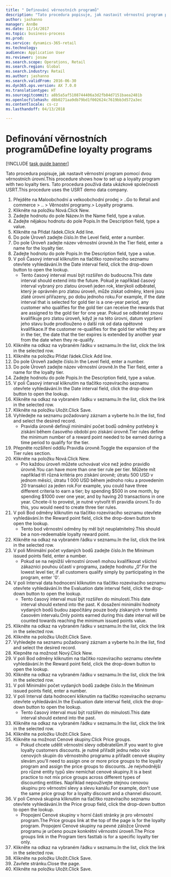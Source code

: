 ```yaml
--- 
title: " Definování věrnostních programů"
description: "Tato procedura popisuje, jak nastavit věrnostní program pomocí dvou věrnostních úrovní."
author: jashanno
manager: AnnBe
ms.date: 11/14/2017
ms.topic: business-process
ms.prod: 
ms.service: dynamics-365-retail
ms.technology: 
audience: Application User
ms.reviewer: josaw
ms.search.scope: Operations, Retail
ms.search.region: Global
ms.search.industry: Retail
ms.author: jashanno
ms.search.validFrom: 2016-06-30
ms.dyn365.ops.version: AX 7.0.0
ms.translationtype: HT
ms.sourcegitcommit: a8b5a5af5108744406a3d2fb84d7151baea2481b
ms.openlocfilehash: d8b0271aa9db79bd1f002624c7619bb3d572a3ec
ms.contentlocale: cs-cz
ms.lasthandoff: 04/13/2018

---
```

# <a name="define-loyalty-programs"></a><span data-ttu-id="2bf28-103"> Definování věrnostních programů</span><span class="sxs-lookup"><span data-stu-id="2bf28-103">Define loyalty programs</span></span>

[!INCLUDE [task guide banner](../includes/task-guide-banner.md)]

<span data-ttu-id="2bf28-104">Tato procedura popisuje, jak nastavit věrnostní program pomocí dvou věrnostních úrovní.</span><span class="sxs-lookup"><span data-stu-id="2bf28-104">This procedure shows how to set up a loyalty program with two loyalty tiers.</span></span> <span data-ttu-id="2bf28-105">Tato procedura používá data ukázkové společnosti USRT.</span><span class="sxs-lookup"><span data-stu-id="2bf28-105">This procedure uses the USRT demo data company.</span></span>

1. <span data-ttu-id="2bf28-106">Přejděte na Maloobchodní a velkoobchodní prodej > ..</span><span class="sxs-lookup"><span data-stu-id="2bf28-106">Go to Retail and commerce > ..</span></span> <span data-ttu-id="2bf28-107">> Věrnostní programy.</span><span class="sxs-lookup"><span data-stu-id="2bf28-107">> Loyalty programs.</span></span>
2. <span data-ttu-id="2bf28-108">Klikněte na položku Nová.</span><span class="sxs-lookup"><span data-stu-id="2bf28-108">Click New.</span></span>
3. <span data-ttu-id="2bf28-109">Zadejte hodnotu do pole Název.</span><span class="sxs-lookup"><span data-stu-id="2bf28-109">In the Name field, type a value.</span></span>
4. <span data-ttu-id="2bf28-110">Zadejte nějakou hodnotu do pole Popis.</span><span class="sxs-lookup"><span data-stu-id="2bf28-110">In the Description field, type a value.</span></span>
5. <span data-ttu-id="2bf28-111">Klikněte na Přidat řádek.</span><span class="sxs-lookup"><span data-stu-id="2bf28-111">Click Add line.</span></span>
6. <span data-ttu-id="2bf28-112">Do pole Úroveň zadejte číslo.</span><span class="sxs-lookup"><span data-stu-id="2bf28-112">In the Level field, enter a number.</span></span>
7. <span data-ttu-id="2bf28-113">Do pole Úroveň zadejte název věrnostní úrovně.</span><span class="sxs-lookup"><span data-stu-id="2bf28-113">In the Tier field, enter a name for the loyalty tier.</span></span>
8. <span data-ttu-id="2bf28-114">Zadejte hodnotu do pole Popis.</span><span class="sxs-lookup"><span data-stu-id="2bf28-114">In the Description field, type a value.</span></span>
9. <span data-ttu-id="2bf28-115">V poli Časový interval kliknutím na tlačítko rozevíracího seznamu otevřete vyhledávání.</span><span class="sxs-lookup"><span data-stu-id="2bf28-115">In the Date interval field, click the drop-down button to open the lookup.</span></span>
    * <span data-ttu-id="2bf28-116">Tento časový interval musí být rozšířen do budoucna.</span><span class="sxs-lookup"><span data-stu-id="2bf28-116">This date interval should extend into the future.</span></span> <span data-ttu-id="2bf28-117">Pokud je například časový interval vybraný pro zlatou úroveň jeden rok, kterýkoli odběratel, který je oprávněn pro zlatou úroveň, může získat odměny, které jsou zlaté úrovni přiřazeny, po dobu jednoho roku.</span><span class="sxs-lookup"><span data-stu-id="2bf28-117">For example, if the date interval that is selected for gold tier is a one-year period, any customer who qualifies for the gold tier can receive the rewards that are assigned to the gold tier for one year.</span></span> <span data-ttu-id="2bf28-118">Pokud se odběratel znovu kvalifikuje pro zlatou úroveň, když je na této úrovni, datum vypršení jeho stavu bude prodlouženo o další rok od data opětovné kvalifikace.</span><span class="sxs-lookup"><span data-stu-id="2bf28-118">If the customer re-qualifies for the gold tier while they are in the tier, the date that the tier expires is extended by another year from the date when they re-qualify.</span></span>  
10. <span data-ttu-id="2bf28-119">Klikněte na odkaz na vybraném řádku v seznamu.</span><span class="sxs-lookup"><span data-stu-id="2bf28-119">In the list, click the link in the selected row.</span></span>
11. <span data-ttu-id="2bf28-120">Klikněte na položku Přidat řádek.</span><span class="sxs-lookup"><span data-stu-id="2bf28-120">Click Add line.</span></span>
12. <span data-ttu-id="2bf28-121">Do pole Úroveň zadejte číslo.</span><span class="sxs-lookup"><span data-stu-id="2bf28-121">In the Level field, enter a number.</span></span>
13. <span data-ttu-id="2bf28-122">Do pole Úroveň zadejte název věrnostní úrovně.</span><span class="sxs-lookup"><span data-stu-id="2bf28-122">In the Tier field, enter a name for the loyalty tier.</span></span>
14. <span data-ttu-id="2bf28-123">Zadejte hodnotu do pole Popis.</span><span class="sxs-lookup"><span data-stu-id="2bf28-123">In the Description field, type a value.</span></span>
15. <span data-ttu-id="2bf28-124">V poli Časový interval kliknutím na tlačítko rozevíracího seznamu otevřete vyhledávání.</span><span class="sxs-lookup"><span data-stu-id="2bf28-124">In the Date interval field, click the drop-down button to open the lookup.</span></span>
16. <span data-ttu-id="2bf28-125">Klikněte na odkaz na vybraném řádku v seznamu.</span><span class="sxs-lookup"><span data-stu-id="2bf28-125">In the list, click the link in the selected row.</span></span>
17. <span data-ttu-id="2bf28-126">Klikněte na položku Uložit.</span><span class="sxs-lookup"><span data-stu-id="2bf28-126">Click Save.</span></span>
18. <span data-ttu-id="2bf28-127">Vyhledejte na seznamu požadovaný záznam a vyberte ho.</span><span class="sxs-lookup"><span data-stu-id="2bf28-127">In the list, find and select the desired record.</span></span>
    * <span data-ttu-id="2bf28-128">Pravidla úrovně definují minimální počet bodů odměny potřebný k získání během časového období pro získání úrovně.</span><span class="sxs-lookup"><span data-stu-id="2bf28-128">Tier rules define the minimum number of a reward point needed to be earned during a time period to qualify for the tier.</span></span>  
19. <span data-ttu-id="2bf28-129">Přepněte rozšíření oddílu Pravidla úrovně.</span><span class="sxs-lookup"><span data-stu-id="2bf28-129">Toggle the expansion of the Tier rules section.</span></span>
20. <span data-ttu-id="2bf28-130">Klikněte na položku Nová.</span><span class="sxs-lookup"><span data-stu-id="2bf28-130">Click New.</span></span>
    * <span data-ttu-id="2bf28-131">Pro každou úroveň můžete uchovávat více než jedno pravidlo úrovně.</span><span class="sxs-lookup"><span data-stu-id="2bf28-131">You can have more than one tier rule per tier.</span></span> <span data-ttu-id="2bf28-132">Můžete mít například tři různá kritéria pro získání úrovně; útratu 500 USD v jednom měsíci, útratu 1 000 USD během jednoho roku a provedením 20 transakcí za jeden rok.</span><span class="sxs-lookup"><span data-stu-id="2bf28-132">For example, you could have three different criteria to earn a tier; by spending $500 in one month, by spending $1000 over one year, and by having 20 transactions in one year.</span></span> <span data-ttu-id="2bf28-133">Chcete-li to provést, je nutné vytvořit tři pravidla úrovní.</span><span class="sxs-lookup"><span data-stu-id="2bf28-133">To do this, you would need to create three tier rules.</span></span>  
21. <span data-ttu-id="2bf28-134">V poli Bod odměny kliknutím na tlačítko rozevíracího seznamu otevřete vyhledávání.</span><span class="sxs-lookup"><span data-stu-id="2bf28-134">In the Reward point field, click the drop-down button to open the lookup.</span></span>
    * <span data-ttu-id="2bf28-135">Tento bod věrnostní odměny by měl být neuplatnitelný.</span><span class="sxs-lookup"><span data-stu-id="2bf28-135">This should be a non-redeemable loyalty reward point.</span></span>  
22. <span data-ttu-id="2bf28-136">Klikněte na odkaz na vybraném řádku v seznamu.</span><span class="sxs-lookup"><span data-stu-id="2bf28-136">In the list, click the link in the selected row.</span></span>
23. <span data-ttu-id="2bf28-137">V poli Minimální počet vydaných bodů zadejte číslo.</span><span class="sxs-lookup"><span data-stu-id="2bf28-137">In the Minimum issued points field, enter a number.</span></span>
    * <span data-ttu-id="2bf28-138">Pokud se na nejnižší věrnostní úroveň mohou kvalifikovat všichni zákazníci pouhou účastí v programu, zadejte hodnotu „0“.</span><span class="sxs-lookup"><span data-stu-id="2bf28-138">For the lowest level tier, if all customers qualify simply by participating in the program, enter '0'.</span></span>  
24. <span data-ttu-id="2bf28-139">V poli Interval data hodnocení kliknutím na tlačítko rozevíracího seznamu otevřete vyhledávání.</span><span class="sxs-lookup"><span data-stu-id="2bf28-139">In the Evaluation date interval field, click the drop-down button to open the lookup.</span></span>
    * <span data-ttu-id="2bf28-140">Tento časový interval musí být rozšířen do minulosti.</span><span class="sxs-lookup"><span data-stu-id="2bf28-140">This date interval should extend into the past.</span></span> <span data-ttu-id="2bf28-141">K dosažení minimální hodnoty vydaných bodů budou započítány pouze body získaných v tomto časovém intervalu.</span><span class="sxs-lookup"><span data-stu-id="2bf28-141">Only points earned during this date interval will be counted towards reaching the minimum issued points value.</span></span>  
25. <span data-ttu-id="2bf28-142">Klikněte na odkaz na vybraném řádku v seznamu.</span><span class="sxs-lookup"><span data-stu-id="2bf28-142">In the list, click the link in the selected row.</span></span>
26. <span data-ttu-id="2bf28-143">Klikněte na položku Uložit.</span><span class="sxs-lookup"><span data-stu-id="2bf28-143">Click Save.</span></span>
27. <span data-ttu-id="2bf28-144">Vyhledejte na seznamu požadovaný záznam a vyberte ho.</span><span class="sxs-lookup"><span data-stu-id="2bf28-144">In the list, find and select the desired record.</span></span>
28. <span data-ttu-id="2bf28-145">Klepněte na možnost Nový.</span><span class="sxs-lookup"><span data-stu-id="2bf28-145">Click New.</span></span>
29. <span data-ttu-id="2bf28-146">V poli Bod odměny kliknutím na tlačítko rozevíracího seznamu otevřete vyhledávání.</span><span class="sxs-lookup"><span data-stu-id="2bf28-146">In the Reward point field, click the drop-down button to open the lookup.</span></span>
30. <span data-ttu-id="2bf28-147">Klikněte na odkaz na vybraném řádku v seznamu.</span><span class="sxs-lookup"><span data-stu-id="2bf28-147">In the list, click the link in the selected row.</span></span>
31. <span data-ttu-id="2bf28-148">V poli Minimální počet vydaných bodů zadejte číslo.</span><span class="sxs-lookup"><span data-stu-id="2bf28-148">In the Minimum issued points field, enter a number.</span></span>
32. <span data-ttu-id="2bf28-149">V poli Interval data hodnocení kliknutím na tlačítko rozevíracího seznamu otevřete vyhledávání.</span><span class="sxs-lookup"><span data-stu-id="2bf28-149">In the Evaluation date interval field, click the drop-down button to open the lookup.</span></span>
    * <span data-ttu-id="2bf28-150">Tento časový interval musí být rozšířen do minulosti.</span><span class="sxs-lookup"><span data-stu-id="2bf28-150">This date interval should extend into the past.</span></span>  
33. <span data-ttu-id="2bf28-151">Klikněte na odkaz na vybraném řádku v seznamu.</span><span class="sxs-lookup"><span data-stu-id="2bf28-151">In the list, click the link in the selected row.</span></span>
34. <span data-ttu-id="2bf28-152">Klikněte na položku Uložit.</span><span class="sxs-lookup"><span data-stu-id="2bf28-152">Click Save.</span></span>
35. <span data-ttu-id="2bf28-153">Klikněte na možnost Cenové skupiny.</span><span class="sxs-lookup"><span data-stu-id="2bf28-153">Click Price groups.</span></span>
    * <span data-ttu-id="2bf28-154">Pokud chcete udělit věrnostní slevy odběratelům.</span><span class="sxs-lookup"><span data-stu-id="2bf28-154">If you want to give loyalty customers discounts.</span></span> <span data-ttu-id="2bf28-155">je nutné přiřadit jednu nebo více cenových skupin do věrnostního programu a přiřadit cenové skupiny slevám.</span><span class="sxs-lookup"><span data-stu-id="2bf28-155">you'll need to assign one or more price groups to the loyalty program and assign the price groups to discounts.</span></span> <span data-ttu-id="2bf28-156">Je nejvhodnější pro různé entity typů slev nemíchat cenové skupiny.</span><span class="sxs-lookup"><span data-stu-id="2bf28-156">It is a best practice to not mix price groups across different types of discounting entities.</span></span>  <span data-ttu-id="2bf28-157">Například nepoužívejte stejnou cenovou skupinu pro věrnostní slevy a slevu kanálu.</span><span class="sxs-lookup"><span data-stu-id="2bf28-157">For example, don't use the same price group for a loyalty discount and a channel discount.</span></span>  
36. <span data-ttu-id="2bf28-158">V poli Cenová skupina kliknutím na tlačítko rozevíracího seznamu otevřete vyhledávání.</span><span class="sxs-lookup"><span data-stu-id="2bf28-158">In the Price group field, click the drop-down button to open the lookup.</span></span>
    * <span data-ttu-id="2bf28-159">Propojení Cenové skupiny v horní části stránky je pro věrnostní program.</span><span class="sxs-lookup"><span data-stu-id="2bf28-159">The Price groups link at the top of the page is for the loyalty program.</span></span> <span data-ttu-id="2bf28-160">Propojení Cenové skupiny na pevné záložce Úrovně programu je určeno pouze konkrétní věrnostní úroveň.</span><span class="sxs-lookup"><span data-stu-id="2bf28-160">The Price groups link in the Program tiers fasttab is for a specific loyalty tier only.</span></span>  
37. <span data-ttu-id="2bf28-161">Klikněte na odkaz na vybraném řádku v seznamu.</span><span class="sxs-lookup"><span data-stu-id="2bf28-161">In the list, click the link in the selected row.</span></span>
38. <span data-ttu-id="2bf28-162">Klikněte na položku Uložit.</span><span class="sxs-lookup"><span data-stu-id="2bf28-162">Click Save.</span></span>
39. <span data-ttu-id="2bf28-163">Zavřete stránku.</span><span class="sxs-lookup"><span data-stu-id="2bf28-163">Close the page.</span></span>
40. <span data-ttu-id="2bf28-164">Klikněte na položku Uložit.</span><span class="sxs-lookup"><span data-stu-id="2bf28-164">Click Save.</span></span>


